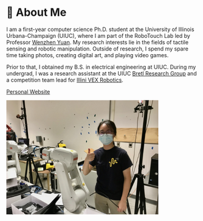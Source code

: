 # :wrench: About Me

I am a first-year computer science Ph.D. student at the University of Illinois Urbana-Champaign (UIUC), where I am part of the RoboTouch Lab led by Professor [Wenzhen Yuan](https://cs.illinois.edu/about/people/all-faculty/yuanwz). My research interests lie in the fields of tactile sensing and robotic manipulation. Outside of research, I spend my spare time taking photos, creating digital art, and playing video games.

Prior to that, I obtained my B.S. in electrical engineering at UIUC. During my undergrad, I was a research assistant at the UIUC [Bretl Research Group](https://bretl.csl.illinois.edu/) and a competition team lead for [Illini VEX Robotics](https://illinivex.web.illinois.edu/).

[Personal Website](https://jingyi-xiang.github.io/)

<img src = "https://github.com/ambulocetus18/ambulocetus18/blob/main/me.jpg" align = "center" width = "400">
